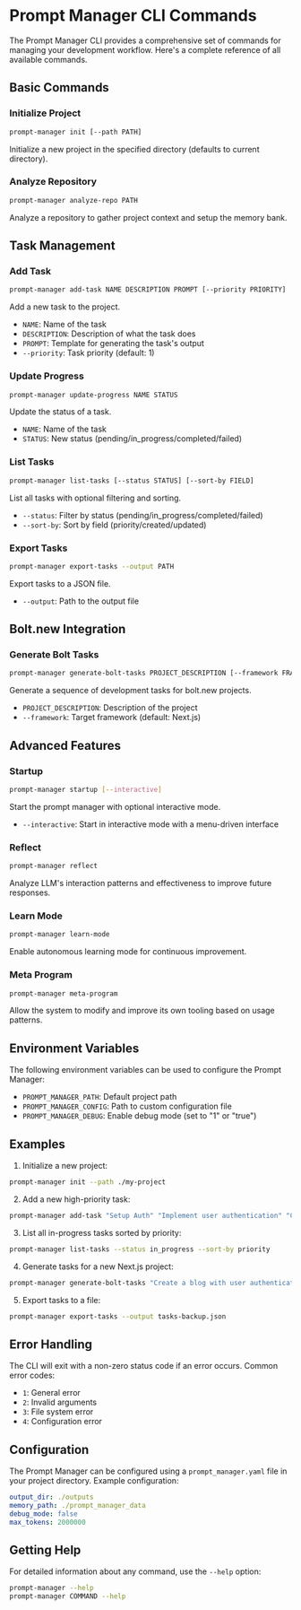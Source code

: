 # Prompt Manager CLI Commands

The Prompt Manager CLI provides a comprehensive set of commands for managing your development workflow. Here's a complete reference of all available commands.

## Basic Commands

### Initialize Project
```bash
prompt-manager init [--path PATH]
```
Initialize a new project in the specified directory (defaults to current directory).

### Analyze Repository
```bash
prompt-manager analyze-repo PATH
```
Analyze a repository to gather project context and setup the memory bank.

## Task Management

### Add Task
```bash
prompt-manager add-task NAME DESCRIPTION PROMPT [--priority PRIORITY]
```
Add a new task to the project.
- `NAME`: Name of the task
- `DESCRIPTION`: Description of what the task does
- `PROMPT`: Template for generating the task's output
- `--priority`: Task priority (default: 1)

### Update Progress
```bash
prompt-manager update-progress NAME STATUS
```
Update the status of a task.
- `NAME`: Name of the task
- `STATUS`: New status (pending/in_progress/completed/failed)

### List Tasks
```bash
prompt-manager list-tasks [--status STATUS] [--sort-by FIELD]
```
List all tasks with optional filtering and sorting.
- `--status`: Filter by status (pending/in_progress/completed/failed)
- `--sort-by`: Sort by field (priority/created/updated)

### Export Tasks
```bash
prompt-manager export-tasks --output PATH
```
Export tasks to a JSON file.
- `--output`: Path to the output file

## Bolt.new Integration

### Generate Bolt Tasks
```bash
prompt-manager generate-bolt-tasks PROJECT_DESCRIPTION [--framework FRAMEWORK]
```
Generate a sequence of development tasks for bolt.new projects.
- `PROJECT_DESCRIPTION`: Description of the project
- `--framework`: Target framework (default: Next.js)

## Advanced Features

### Startup
```bash
prompt-manager startup [--interactive]
```
Start the prompt manager with optional interactive mode.
- `--interactive`: Start in interactive mode with a menu-driven interface

### Reflect
```bash
prompt-manager reflect
```
Analyze LLM's interaction patterns and effectiveness to improve future responses.

### Learn Mode
```bash
prompt-manager learn-mode
```
Enable autonomous learning mode for continuous improvement.

### Meta Program
```bash
prompt-manager meta-program
```
Allow the system to modify and improve its own tooling based on usage patterns.

## Environment Variables

The following environment variables can be used to configure the Prompt Manager:

- `PROMPT_MANAGER_PATH`: Default project path
- `PROMPT_MANAGER_CONFIG`: Path to custom configuration file
- `PROMPT_MANAGER_DEBUG`: Enable debug mode (set to "1" or "true")

## Examples

1. Initialize a new project:
```bash
prompt-manager init --path ./my-project
```

2. Add a new high-priority task:
```bash
prompt-manager add-task "Setup Auth" "Implement user authentication" "Create authentication system using {framework}" --priority 1
```

3. List all in-progress tasks sorted by priority:
```bash
prompt-manager list-tasks --status in_progress --sort-by priority
```

4. Generate tasks for a new Next.js project:
```bash
prompt-manager generate-bolt-tasks "Create a blog with user authentication" --framework Next.js
```

5. Export tasks to a file:
```bash
prompt-manager export-tasks --output tasks-backup.json
```

## Error Handling

The CLI will exit with a non-zero status code if an error occurs. Common error codes:
- `1`: General error
- `2`: Invalid arguments
- `3`: File system error
- `4`: Configuration error

## Configuration

The Prompt Manager can be configured using a `prompt_manager.yaml` file in your project directory. Example configuration:

```yaml
output_dir: ./outputs
memory_path: ./prompt_manager_data
debug_mode: false
max_tokens: 2000000
```

## Getting Help

For detailed information about any command, use the `--help` option:
```bash
prompt-manager --help
prompt-manager COMMAND --help
```
